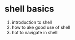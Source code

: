# shell basics 

1. introduction to shell
2. how to ake good use of shell
3. hot to navigate in shell

